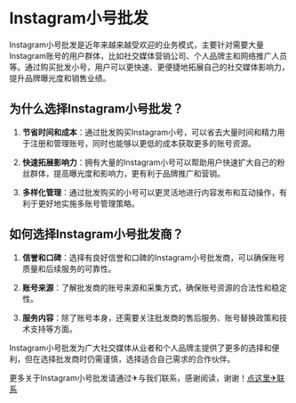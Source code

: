 # Instagram小号批发

Instagram小号批发是近年来越来越受欢迎的业务模式，主要针对需要大量Instagram账号的用户群体，比如社交媒体营销公司、个人品牌主和网络推广人员等。通过购买批发小号，用户可以更快速、更便捷地拓展自己的社交媒体影响力，提升品牌曝光度和销售业绩。

## 为什么选择Instagram小号批发？

1. **节省时间和成本**：通过批发购买Instagram小号，可以省去大量时间和精力用于注册和管理账号，同时也能够以更低的成本获取更多的账号资源。

2. **快速拓展影响力**：拥有大量的Instagram小号可以帮助用户快速扩大自己的粉丝群体，提高曝光度和影响力，更有利于品牌推广和营销。

3. **多样化管理**：通过批发购买的小号可以更灵活地进行内容发布和互动操作，有利于更好地实施多账号管理策略。

## 如何选择Instagram小号批发商？

1. **信誉和口碑**：选择有良好信誉和口碑的Instagram小号批发商，可以确保账号质量和后续服务的可靠性。

2. **账号来源**：了解批发商的账号来源和采集方式，确保账号资源的合法性和稳定性。

3. **服务内容**：除了账号本身，还需要关注批发商的售后服务、账号替换政策和技术支持等方面。

Instagram小号批发为广大社交媒体从业者和个人品牌主提供了更多的选择和便利，但在选择批发商时仍需谨慎，选择适合自己需求的合作伙伴。

更多关于Instagram小号批发请通过✈与我们联系，感谢阅读，谢谢！[点这里✈联系](https://gg.k02.cc)
